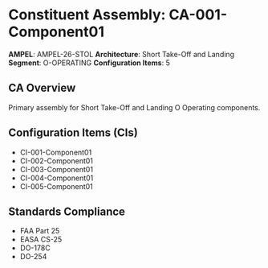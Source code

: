 # Constituent Assembly: CA-001-Component01

**AMPEL**: AMPEL-26-STOL
**Architecture**: Short Take-Off and Landing
**Segment**: O-OPERATING
**Configuration Items**: 5

## CA Overview
Primary assembly for Short Take-Off and Landing O Operating components.

## Configuration Items (CIs)
- CI-001-Component01
- CI-002-Component01
- CI-003-Component01
- CI-004-Component01
- CI-005-Component01

## Standards Compliance
- FAA Part 25
- EASA CS-25
- DO-178C
- DO-254
